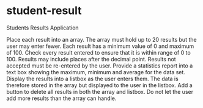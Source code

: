 # student-result
Students Results Application

Place each result into an array.
The array must hold up to 20 results but the user may enter fewer.
Each result has a minimum value of 0 and maximum of 100.
Check every result entered to ensure that it is within range of 0 to 100.
Results may include places after the decimal point.
Results not accepted must be re-entered by the user.
Provide a statistics report into a text box showing the maximum, minimum and average for the data set.
Display the results into a listbox as the user enters them. The data is therefore stored in the array but displayed to the user in the listbox.
Add a button to delete all results in both the array and listbox.
Do not let the user add more results than the array can handle.
